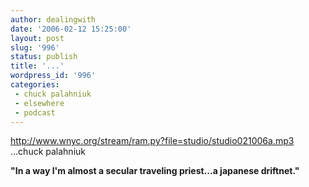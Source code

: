 ```yaml
---
author: dealingwith
date: '2006-02-12 15:25:00'
layout: post
slug: '996'
status: publish
title: '...'
wordpress_id: '996'
categories:
 - chuck palahniuk
 - elsewhere
 - podcast
---
```


http://www.wnyc.org/stream/ram.py?file=studio/studio021006a.mp3 ...chuck
palahniuk

**"In a way I'm almost a secular traveling priest...a japanese driftnet."**

